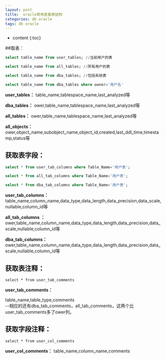 ```yaml
---
layout: post
title:  oracle常用查看表结构
categories: db oracle
tags: db oracle
---
```


* content
{:toc}

##取表：

```sql
select table_name from user_tables; //当前用户的表       

select table_name from all_tables; //所有用户的表   

select table_name from dba_tables; //包括系统表

select table_name from dba_tables where owner='用户名'
```

**user_tables：**
    table_name,tablespace_name,last_analyzed等

**dba_tables：**
    ower,table_name,tablespace_name,last_analyzed等

**all_tables：**
    ower,table_name,tablespace_name,last_analyzed等

  **all_objects：**
    ower,object_name,subobject_name,object_id,created,last_ddl_time,timestamp,status等

## 获取表字段：
```sql
select * from user_tab_columns where Table_Name='用户表';

select * from all_tab_columns where Table_Name='用户表';

select * from dba_tab_columns where Table_Name='用户表';
```
  **user_tab_columns：**
    table_name,column_name,data_type,data_length,data_precision,data_scale,nullable,column_id等

  **all_tab_columns ：**
    ower,table_name,column_name,data_type,data_length,data_precision,data_scale,nullable,column_id等

  **dba_tab_columns：**
    ower,table_name,column_name,data_type,data_length,data_precision,data_scale,nullable,column_id等

## 获取表注释：
```
select * from user_tab_comments
```
**user_tab_comments：**

table_name,table_type,comments  
--相应的还有dba_tab_comments，all_tab_comments，这两个比user_tab_comments多了ower列。

## 获取字段注释：
```
select * from user_col_comments
```

**user_col_comments：**
table_name,column_name,comments
